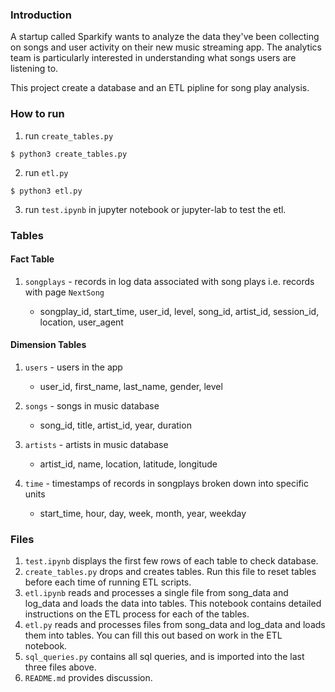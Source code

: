 ### Introduction

A startup called Sparkify wants to analyze the data they've been collecting on songs and user activity on their new music streaming app. The analytics team is particularly interested in understanding what songs users are listening to.

This project create a database and an ETL pipline for song play analysis. 

### How to run

1. run `create_tables.py`

```
$ python3 create_tables.py
```

2. run `etl.py`

```
$ python3 etl.py
```

3. run `test.ipynb` in jupyter notebook or jupyter-lab to test the etl.

### Tables

#### Fact Table

1. `songplays` - records in log data associated with song plays i.e. records with page `NextSong`

	* songplay_id, start_time, user_id, level, song_id, artist_id, session_id, location, user_agent

#### Dimension Tables

1. `users` - users in the app

	* user_id, first_name, last_name, gender, level

2. `songs` - songs in music database

	* song_id, title, artist_id, year, duration

3. `artists` - artists in music database

	* artist_id, name, location, latitude, longitude

4. `time` - timestamps of records in songplays broken down into specific units

	* start_time, hour, day, week, month, year, weekday


### Files

1. `test.ipynb` displays the first few rows of each table to check database.
2. `create_tables.py` drops and creates tables. Run this file to reset tables before each time of running ETL scripts.
3. `etl.ipynb` reads and processes a single file from song_data and log_data and loads the data into tables. This notebook contains detailed instructions on the ETL process for each of the tables.
4. `etl.py` reads and processes files from song_data and log_data and loads them into tables. You can fill this out based on work in the ETL notebook.
5. `sql_queries.py` contains all sql queries, and is imported into the last three files above.
6. `README.md` provides discussion.